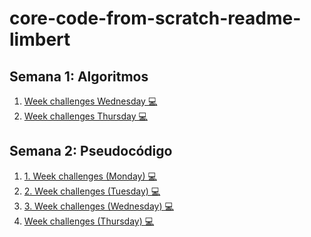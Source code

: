 # core-code-from-scratch-readme-limbert

## Semana 1: Algoritmos

1. [Week challenges Wednesday 💻](https://github.com/infolimbert/core-code-from-scratch-readme-limbert/blob/main/1.%20Algorithms%20-%20Week%201/Week%20challenges%20(Thursday).txt)
2. [Week challenges Thursday 💻](https://github.com/infolimbert/core-code-from-scratch-readme-limbert/blob/main/1.%20Algorithms%20-%20Week%201/Week%20challenges%20(Wednesday)%20%F0%9F%92%BB.txt)

## Semana 2: Pseudocódigo

1. [1. Week challenges (Monday) 💻](https://github.com/infolimbert/core-code-from-scratch-readme-limbert/tree/main/2.%20Pseudocode%20-%20Week%202/1.%20Week%20challenges%20(Monday)%20%F0%9F%92%BB)
2. [2. Week challenges (Tuesday) 💻](https://github.com/infolimbert/core-code-from-scratch-readme-limbert/tree/main/2.%20Pseudocode%20-%20Week%202/2.%20Week%20challenges%20(Tuesday)%20%F0%9F%92%BB)
3. [3. Week challenges (Wednesday) 💻](https://github.com/infolimbert/core-code-from-scratch-readme-limbert/tree/main/2.%20Pseudocode%20-%20Week%202/3.%20Week%20challenges%20(Wednesday)%20%F0%9F%92%BB)
4. [Week challenges (Thursday) 💻](https://github.com/infolimbert/core-code-from-scratch-readme-limbert/tree/main/2.%20Pseudocode%20-%20Week%202/4.%20Week%20challenges%20(Thursday)%20%F0%9F%92%BB)
